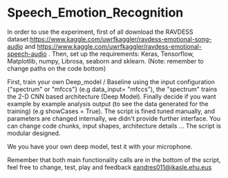 # Speech_Emotion_Recognition

In order to use the experiment, first of all download the RAVDESS dataset:https://www.kaggle.com/uwrfkaggler/ravdess-emotional-song-audio and https://www.kaggle.com/uwrfkaggler/ravdess-emotional-speech-audio . Then, set up the requirements: Keras, Tensorflow, Matplotlib, numpy, Librosa, seaborn and sklearn. (Note: remember to change paths on the code bottom)

First, train your own Deep_model / Baseline using the input configuration {"spectrum" or "mfccs"} (e.g data_input= "mfccs"), the "spectrum" trains the 2-D CNN based architecture (Deep Model). Finally decide if you want example by example analysis output (to see the data generated for the training) (e.g showCases = True). The script is fined tuned manually, and parameters are changed internally, we didn't provide further interface. You can change code chunks, input shapes, architecture details ... The script is modular designed.

We you have your own deep model, test it with your microphone.

Remember that both main functionality calls are in the bottom of the script, feel free to change, test, play and feedback
eandres011@ikasle.ehu.eus
